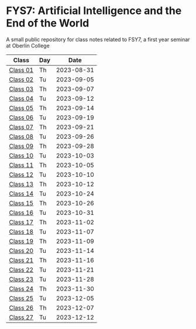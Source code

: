 # FYS7: Artificial Intelligence and the End of the World
A small public repository for class notes related to FSY7, a first year seminar at Oberlin College

|Class                                           |Day|Date      | 
|------------------------------------------------|---|----------|
|[Class 01](meetings/fys7_class_01_2023_08_31.md)|Th |2023-08-31|
|[Class 02](meetings/fys7_class_02_2023_09_05.md)|Tu |2023-09-05|
|[Class 03](meetings/fys7_class_03_2023_09_07.md)|Th |2023-09-07|
|[Class 04](meetings/fys7_class_04_2023_09_12.md)|Tu |2023-09-12|
|[Class 05](meetings/fys7_class_05_2023_09_14.md)|Th |2023-09-14|
|[Class 06](meetings/fys7_class_06_2023_09_19.md)|Tu |2023-09-19|
|[Class 07](meetings/fys7_class_07_2023_09_21.md)|Th |2023-09-21|
|[Class 08](meetings/fys7_class_08_2023_09_26.md)|Tu |2023-09-26|
|[Class 09](meetings/fys7_class_09_2023_09_28.md)|Th |2023-09-28|
|[Class 10](meetings/fys7_class_10_2023_10_03.md)|Tu |2023-10-03|
|[Class 11](meetings/fys7_class_11_2023_10_05.md)|Th |2023-10-05|
|[Class 12](meetings/fys7_class_12_2023_10_10.md)|Tu |2023-10-10|
|[Class 13](meetings/fys7_class_13_2023_10_12.md)|Th |2023-10-12|
|[Class 14](meetings/fys7_class_14_2023_10_24.md)|Tu |2023-10-24|
|[Class 15](meetings/fys7_class_15_2023_10_26.md)|Th |2023-10-26|
|[Class 16](meetings/fys7_class_16_2023_10_31.md)|Tu |2023-10-31|
|[Class 17](meetings/fys7_class_17_2023_11_02.md)|Th |2023-11-02|
|[Class 18](meetings/fys7_class_18_2023_11_07.md)|Tu |2023-11-07|
|[Class 19](meetings/fys7_class_19_2023_11_09.md)|Th |2023-11-09|
|[Class 20](meetings/fys7_class_20_2023_11_14.md)|Tu |2023-11-14|
|[Class 21](meetings/fys7_class_21_2023_11_16.md)|Th |2023-11-16|
|[Class 22](meetings/fys7_class_22_2023_11_21.md)|Tu |2023-11-21|
|[Class 23](meetings/fys7_class_23_2023_11_28.md)|Tu |2023-11-28|
|[Class 24](meetings/fys7_class_24_2023_11_30.md)|Th |2023-11-30|
|[Class 25](meetings/fys7_class_25_2023_12_05.md)|Tu |2023-12-05|
|[Class 26](meetings/fys7_class_26_2023_12_07.md)|Th |2023-12-07|
|[Class 27](meetings/fys7_class_27_2023_12_12.md)|Tu |2023-12-12|
